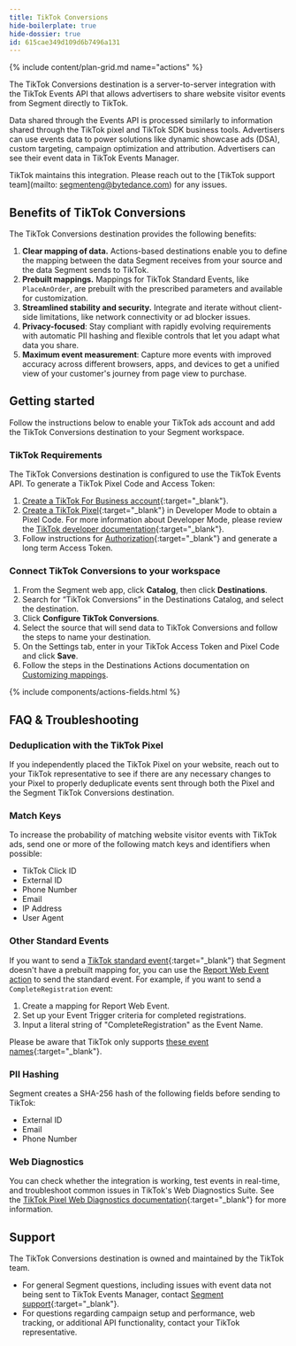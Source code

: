 ```yaml
---
title: TikTok Conversions
hide-boilerplate: true
hide-dossier: true
id: 615cae349d109d6b7496a131
---
```

{% include content/plan-grid.md name="actions" %}

The TikTok Conversions destination is a server-to-server integration with the TikTok Events API that allows advertisers to share website visitor events from Segment directly to TikTok.

Data shared through the Events API is processed similarly to information shared through the TikTok pixel and TikTok SDK business tools. Advertisers can use events data to power solutions like dynamic showcase ads (DSA), custom targeting, campaign optimization and attribution. Advertisers can see their event data in TikTok Events Manager.

TikTok maintains this integration. Please reach out to the [TikTok support team](mailto: segmenteng@bytedance.com) for any issues. 

## Benefits of TikTok Conversions
The TikTok Conversions destination provides the following benefits:

1. **Clear mapping of data.** Actions-based destinations enable you to define the mapping between the data Segment receives from your source and the data Segment sends to TikTok.
2. **Prebuilt mappings.** Mappings for TikTok Standard Events, like `PlaceAnOrder`, are prebuilt with the prescribed parameters and available for customization. 
3. **Streamlined stability and security.** Integrate and iterate without client-side limitations, like network connectivity or ad blocker issues.
4. **Privacy-focused**: Stay compliant with rapidly evolving requirements with automatic PII hashing and flexible controls that let you adapt what data you share.
5. **Maximum event measurement**: Capture more events with improved accuracy across different browsers, apps, and devices to get a unified view of your customer's journey from page view to purchase.

## Getting started

Follow the instructions below to enable your TikTok ads account and add the TikTok Conversions destination to your Segment workspace.

### TikTok Requirements

The TikTok Conversions destination is configured to use the TikTok Events API. To generate a TikTok Pixel Code and Access Token:

1. [Create a TikTok For Business account](https://business-api.tiktok.com/portal/docs?id=1738855099573250){:target="_blank"}.
2. [Create a TikTok Pixel](https://ads.tiktok.com/help/article/get-started-pixel){:target="_blank"} in Developer Mode to obtain a Pixel Code. For more information about Developer Mode, please review the [TikTok developer documentation](https://business-api.tiktok.com/portal/docs?rid=5ipocbxyw8v&id=1739585702922241){:target="_blank"}.
3. Follow instructions for [Authorization](https://business-api.tiktok.com/portal/docs?id=1739584855420929){:target="_blank"} and generate a long term Access Token.

### Connect TikTok Conversions to your workspace

1. From the Segment web app, click **Catalog**, then click **Destinations**.
2. Search for “TikTok Conversions” in the Destinations Catalog, and select the destination.
3. Click **Configure TikTok Conversions**.
4. Select the source that will send data to TikTok Conversions and follow the steps to name your destination.
5. On the Settings tab, enter in your TikTok Access Token and Pixel Code and click **Save**.
6. Follow the steps in the Destinations Actions documentation on [Customizing mappings](/docs/connections/destinations/actions/#customize-mappings).

{% include components/actions-fields.html %}

## FAQ & Troubleshooting

### Deduplication with the TikTok Pixel

If you independently placed the TikTok Pixel on your website, reach out to your TikTok representative to see if there are any necessary changes to your Pixel to properly deduplicate events sent through both the Pixel and the Segment TikTok Conversions destination.

### Match Keys

To increase the probability of matching website visitor events with TikTok ads, send one or more of the following match keys and identifiers when possible:
- TikTok Click ID
- External ID
- Phone Number
- Email
- IP Address
- User Agent

### Other Standard Events

If you want to send a [TikTok standard event](https://ads.tiktok.com/marketing_api/docs?id=1701890979375106){:target="_blank"} that Segment doesn't have a prebuilt mapping for, you can use the [Report Web Event action](/docs/connections/destinations/catalog/tiktok-conversions/#report-web-event) to send the standard event. For example, if you want to send a `CompleteRegistration` event:
1. Create a mapping for Report Web Event.
2. Set up your Event Trigger criteria for completed registrations.
3. Input a literal string of "CompleteRegistration" as the Event Name.

Please be aware that TikTok only supports [these event names](https://ads.tiktok.com/marketing_api/docs?id=1727541103358977){:target="_blank"}.

### PII Hashing

Segment creates a SHA-256 hash of the following fields before sending to TikTok:
- External ID
- Email
- Phone Number

### Web Diagnostics

You can check whether the integration is working, test events in real-time, and troubleshoot common issues in TikTok's Web Diagnostics Suite. See the [TikTok Pixel Web Diagnostics documentation](https://ads.tiktok.com/help/article?aid=10000360){:target="_blank"} for more information.

## Support

The TikTok Conversions destination is owned and maintained by the TikTok team.

- For general Segment questions, including issues with event data not being sent to TikTok Events Manager, contact [Segment support](https://segment.com/help/){:target="_blank"}.
- For questions regarding campaign setup and performance, web tracking, or additional API functionality, contact your TikTok representative.
